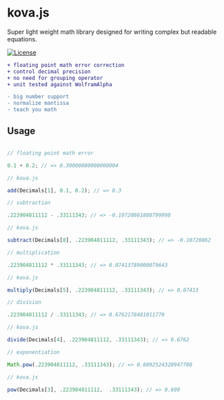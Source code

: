 # kova.js
Super light weight math library designed for writing complex but readable equations.

[![License](https://img.shields.io/npm/l/kova.js.svg)](https://github.com/stephenthecurt/kova.js/blob/master/LICENSE)

```diff
+ floating point math error correction
+ control decimal precision 
+ no need for grouping operator 
+ unit tested against WolframAlpha 

- big number support 
- normalize mantissa 
- teach you math
``` 
## Usage  

```javascript

// floating point math error 

0.1 + 0.2; // => 0.30000000000000004

// kova.js 

add(Decimals[1], 0.1, 0.2); // => 0.3

// subtraction

.223904811112 - .33111343; // => -0.10720861888799998

// kova.js 

subtract(Decimals[8], .223904811112, .33111343); // => -0.10720862

// multiplication

.223904811112 * .33111343; // => 0.07413789000079643

// kova.js 

multiply(Decimals[5], .223904811112, .33111343); // => 0.07413

// division 

.223904811112 / .33111343; // => 0.6762178481011779

// kova.js 

divide(Decimals[4], .223904811112, .33111343); // => 0.6762

// exponentiation  

Math.pow(.223904811112, .33111343); // => 0.6092524320947788

// kova.js

pow(Decimals[3], .223904811112,  .33111343); // => 0.609
```